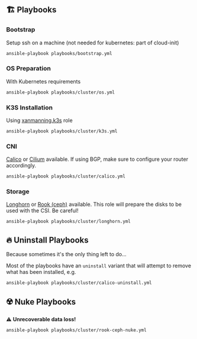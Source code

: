 ## :building_construction: Playbooks

### Bootstrap
Setup ssh on a machine (not needed for kubernetes: part of cloud-init)
```bash
ansible-playbook playbooks/bootstrap.yml
```

### OS Preparation
With Kubernetes requirements
```bash
ansible-playbook playbooks/cluster/os.yml
```

### K3S Installation
Using [xanmanning.k3s](https://galaxy.ansible.com/xanmanning/k3s) role
```bash
ansible-playbook playbooks/cluster/k3s.yml
```

### CNI
[Calico](https://www.projectcalico.org/) or [Cilium](https://cilium.io/)
available. If using BGP, make sure to configure your router accordingly.
```bash
ansible-playbook playbooks/cluster/calico.yml
```

### Storage
[Longhorn](https://longhorn.io/) or [Rook (ceph)](https://rook.io/)
available. This role will prepare the disks to be used with the CSI.
Be careful!
```bash
ansible-playbook playbooks/cluster/longhorn.yml
```

## :fire: Uninstall Playbooks
Because sometimes it's the only thing left to do...

Most of the playbooks have an `uninstall` variant that will attempt to
remove what has been installed, e.g.
```bash
ansible-playbook playbooks/cluster/calico-uninstall.yml
```

## :radioactive: Nuke Playbooks
:warning: **Unrecoverable data loss!**
```bash
ansible-playbook playbooks/cluster/rook-ceph-nuke.yml
```
